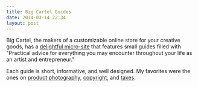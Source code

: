 ```yaml
---
title: Big Cartel Guides
date: 2014-03-14 22:34
layout: post
---
```

Big Cartel, the makers of a customizable online store for your creative goods, has a [delightful micro-site](http://guides.bigcartel.com) that features small guides filled with "Practical advice for everything you may encounter throughout your life as an artist and entrepreneur."

Each guide is short, informative, and well designed. My favorites were the ones on [product photography](http://guides.bigcartel.com/product-photography/), [copyright](http://guides.bigcartel.com/copyright), and [taxes](http://guides.bigcartel.com/taxes/). 